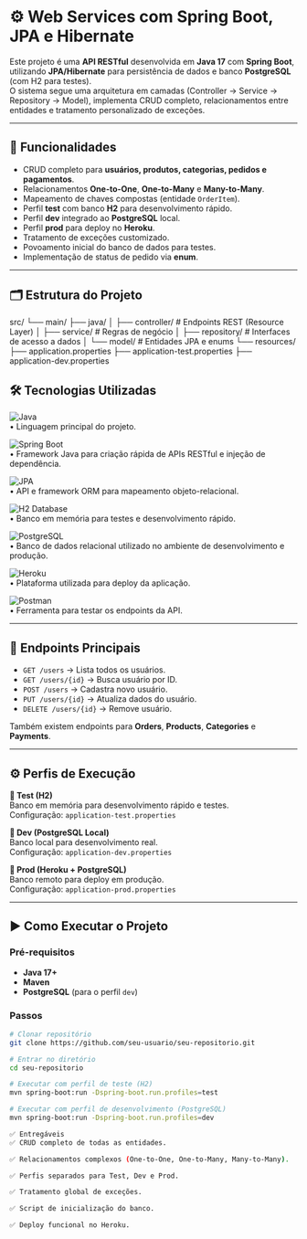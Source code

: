 # ⚙️ Web Services com Spring Boot, JPA e Hibernate

Este projeto é uma **API RESTful** desenvolvida em **Java 17** com **Spring Boot**, utilizando **JPA/Hibernate** para persistência de dados e banco **PostgreSQL** (com H2 para testes).  
O sistema segue uma arquitetura em camadas (Controller → Service → Repository → Model), implementa CRUD completo, relacionamentos entre entidades e tratamento personalizado de exceções.

---

## 📌 Funcionalidades

- CRUD completo para **usuários, produtos, categorias, pedidos e pagamentos**.
- Relacionamentos **One-to-One**, **One-to-Many** e **Many-to-Many**.
- Mapeamento de chaves compostas (entidade `OrderItem`).
- Perfil **test** com banco **H2** para desenvolvimento rápido.
- Perfil **dev** integrado ao **PostgreSQL** local.
- Perfil **prod** para deploy no **Heroku**.
- Tratamento de exceções customizado.
- Povoamento inicial do banco de dados para testes.
- Implementação de status de pedido via **enum**.

---

## 🗂️ Estrutura do Projeto
src/
└── main/
├── java/
│ ├── controller/ # Endpoints REST (Resource Layer)
│ ├── service/ # Regras de negócio
│ ├── repository/ # Interfaces de acesso a dados
│ └── model/ # Entidades JPA e enums
└── resources/
├── application.properties
├── application-test.properties
├── application-dev.properties

## 🛠️ Tecnologias Utilizadas

![Java](https://img.shields.io/badge/Java%2017-ED8B00?style=for-the-badge&logo=java&logoColor=white)  
• Linguagem principal do projeto.

![Spring Boot](https://img.shields.io/badge/Spring%20Boot-6DB33F?style=for-the-badge&logo=spring-boot&logoColor=white)  
• Framework Java para criação rápida de APIs RESTful e injeção de dependência.

![JPA](https://img.shields.io/badge/JPA%20%2F%20Hibernate-59666C?style=for-the-badge&logo=hibernate&logoColor=white)  
• API e framework ORM para mapeamento objeto-relacional.

![H2 Database](https://img.shields.io/badge/H2%20Database-006699?style=for-the-badge&logo=h2&logoColor=white)  
• Banco em memória para testes e desenvolvimento rápido.

![PostgreSQL](https://img.shields.io/badge/PostgreSQL-316192?style=for-the-badge&logo=postgresql&logoColor=white)  
• Banco de dados relacional utilizado no ambiente de desenvolvimento e produção.

![Heroku](https://img.shields.io/badge/Heroku-430098?style=for-the-badge&logo=heroku&logoColor=white)  
• Plataforma utilizada para deploy da aplicação.

![Postman](https://img.shields.io/badge/Postman-FF6C37?style=for-the-badge&logo=postman&logoColor=white)  
• Ferramenta para testar os endpoints da API.

---

## 📄 Endpoints Principais

- `GET /users` → Lista todos os usuários.  
- `GET /users/{id}` → Busca usuário por ID.  
- `POST /users` → Cadastra novo usuário.  
- `PUT /users/{id}` → Atualiza dados do usuário.  
- `DELETE /users/{id}` → Remove usuário.  

Também existem endpoints para **Orders**, **Products**, **Categories** e **Payments**.

---

## ⚙️ Perfis de Execução

**🔹 Test (H2)**  
Banco em memória para desenvolvimento rápido e testes.  
Configuração: `application-test.properties`

**🔹 Dev (PostgreSQL Local)**  
Banco local para desenvolvimento real.  
Configuração: `application-dev.properties`

**🔹 Prod (Heroku + PostgreSQL)**  
Banco remoto para deploy em produção.  
Configuração: `application-prod.properties`

---

## ▶️ Como Executar o Projeto

### Pré-requisitos
- **Java 17+**
- **Maven**
- **PostgreSQL** (para o perfil `dev`)

### Passos
```bash
# Clonar repositório
git clone https://github.com/seu-usuario/seu-repositorio.git

# Entrar no diretório
cd seu-repositorio

# Executar com perfil de teste (H2)
mvn spring-boot:run -Dspring-boot.run.profiles=test

# Executar com perfil de desenvolvimento (PostgreSQL)
mvn spring-boot:run -Dspring-boot.run.profiles=dev

✅ Entregáveis
✅ CRUD completo de todas as entidades.

✅ Relacionamentos complexos (One-to-One, One-to-Many, Many-to-Many).

✅ Perfis separados para Test, Dev e Prod.

✅ Tratamento global de exceções.

✅ Script de inicialização do banco.

✅ Deploy funcional no Heroku.

